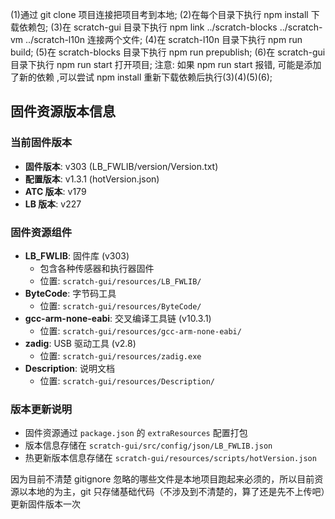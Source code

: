 (1)通过 git clone 项目连接把项目考到本地;
(2)在每个目录下执行 npm install 下载依赖包;
(3)在 scratch-gui 目录下执行 npm link ../scratch-blocks ../scratch-vm ../scratch-l10n 连接两个文件;
(4)在 scratch-l10n 目录下执行 npm run build;
(5)在 scratch-blocks 目录下执行 npm run prepublish;
(6)在 scratch-gui 目录下执行 npm run start 打开项目;
注意: 如果 npm run start 报错, 可能是添加了新的依赖 ,可以尝试 npm install 重新下载依赖后执行(3)(4)(5)(6);

## 固件资源版本信息

### 当前固件版本

- **固件版本**: v303 (LB_FWLIB/version/Version.txt)
- **配置版本**: v1.3.1 (hotVersion.json)
- **ATC 版本**: v179
- **LB 版本**: v227

### 固件资源组件

- **LB_FWLIB**: 固件库 (v303)
  - 包含各种传感器和执行器固件
  - 位置: `scratch-gui/resources/LB_FWLIB/`
- **ByteCode**: 字节码工具
  - 位置: `scratch-gui/resources/ByteCode/`
- **gcc-arm-none-eabi**: 交叉编译工具链 (v10.3.1)
  - 位置: `scratch-gui/resources/gcc-arm-none-eabi/`
- **zadig**: USB 驱动工具 (v2.8)
  - 位置: `scratch-gui/resources/zadig.exe`
- **Description**: 说明文档
  - 位置: `scratch-gui/resources/Description/`

### 版本更新说明

- 固件资源通过 `package.json` 的 `extraResources` 配置打包
- 版本信息存储在 `scratch-gui/src/config/json/LB_FWLIB.json`
- 热更新版本信息存储在 `scratch-gui/resources/scripts/hotVersion.json`

因为目前不清楚 gitignore 忽略的哪些文件是本地项目跑起来必须的，所以目前资源以本地的为主，git 只存储基础代码（不涉及到不清楚的，算了还是先不上传吧）更新固件版本一次
